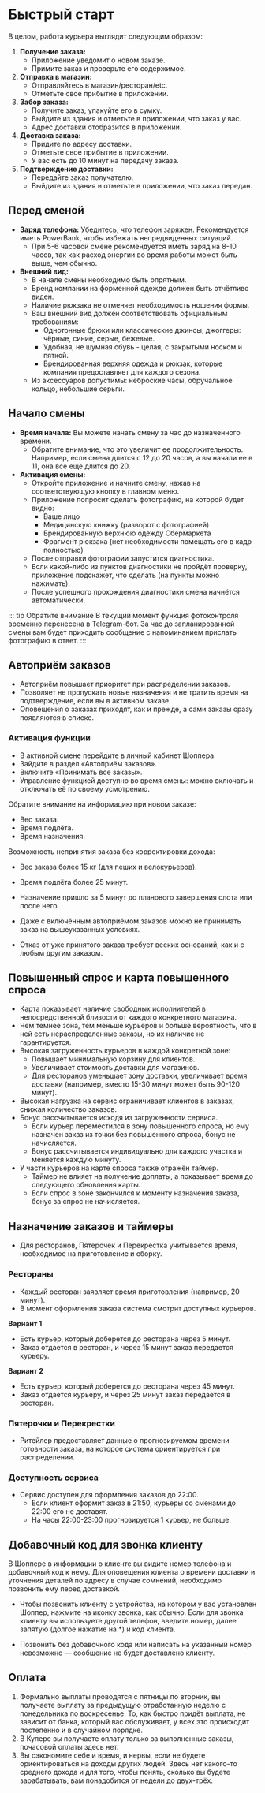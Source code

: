 # Быстрый старт

В целом, работа курьера выглядит следующим образом:

1. **Получение заказа:** 
    - Приложение уведомит о новом заказе.
    - Примите заказ и проверьте его содержимое.
2. **Отправка в магазин:**
    - Отправляйтесь в магазин/ресторан/etc.
    - Отметьте свое прибытие в приложении.
3. **Забор заказа:**
    - Получите заказ, упакуйте его в сумку.
    - Выйдите из здания и отметьте в приложении, что заказ у вас.
    - Адрес доставки отобразится в приложении.
4. **Доставка заказа:**
    - Придите по адресу доставки.
    - Отметьте свое прибытие в приложении.
    - У вас есть до 10 минут на передачу заказа.
5. **Подтверждение доставки:**
    - Передайте заказ получателю.
    - Выйдите из здания и отметьте в приложении, что заказ передан.

## Перед сменой

* **Заряд телефона:** Убедитесь, что телефон заряжен. Рекомендуется иметь PowerBank, чтобы избежать непредвиденных ситуаций. 
    - При 5-6 часовой смене рекомендуется иметь заряд на 8-10 часов, так как расход энергии во время работы может быть выше, чем обычно.
* **Внешний вид:** 
    - В начале смены необходимо быть опрятным. 
    - Бренд компании на форменной одежде должен быть отчётливо виден.
    - Наличие рюкзака не отменяет необходимость ношения формы.
    - Ваш внешний вид должен соответствовать  официальным требованиям:
        - Однотонные брюки или классические джинсы, джоггеры: чёрные, синие, серые, бежевые.
        - Удобная, не шумная обувь - целая, с закрытыми носком и пяткой.
        - Брендированная верхняя одежда и рюкзак, которые компания предоставляет для каждого сезона.
    - Из аксессуаров допустимы: неброские часы, обручальное кольцо, небольшие серьги.

## Начало смены

* **Время начала:** Вы можете начать смену за час до назначенного времени. 
    - Обратите внимание, что это увеличит ее продолжительность. Например, если смена длится с 12 до 20 часов, а вы начали ее в 11, она все еще длится до 20.
* **Активация смены:** 
    - Откройте приложение и начните смену, нажав на соответствующую кнопку в главном меню.
    - Приложение попросит сделать фотографию, на которой будет видно:
        - Ваше лицо
        - Медицинскую книжку (разворот с фотографией)
        - Брендированную верхнюю одежду Сбермаркета
        - Фрагмент рюкзака (нет необходимости помещать его в кадр полностью)
    - После отправки фотографии запустится диагностика. 
    - Если какой-либо из пунктов диагностики не пройдёт проверку, приложение подскажет, что сделать (на пункты можно нажимать).
    - После успешного прохождения диагностики смена начнётся автоматически.

::: tip Обратите внимание
В текущий момент функция фотоконтроля временно перенесена в Telegram-бот. За час до запланированной смены вам будет приходить сообщение с напоминанием прислать фотографию в ответ.
:::

## Автоприём заказов

- Автоприём повышает приоритет при распределении заказов.
- Позволяет не пропускать новые назначения и не тратить время на подтверждение, если вы в активном заказе.
- Оповещения о заказах приходят, как и прежде, а сами заказы сразу появляются в списке.

### Активация функции
- В активной смене перейдите в личный кабинет Шоппера.
- Зайдите в раздел «Автоприём заказов».
- Включите «Принимать все заказы».
- Управление функцией доступно во время смены: можно включать и отключать её по своему усмотрению.

Обратите внимание на информацию при новом заказе:
- Вес заказа.
- Время подлёта.
- Время назначения.

Возможность непринятия заказа без корректировки дохода:
- Вес заказа более 15 кг (для пеших и велокурьеров).
- Время подлёта более 25 минут.
- Назначение пришло за 5 минут до планового завершения слота или после него.

- Даже с включённым автоприёмом заказов можно не принимать заказ на вышеуказанных условиях.
- Отказ от уже принятого заказа требует веских оснований, как и с любым другим заказом.

## Повышенный спрос и карта повышенного спроса

- Карта показывает наличие свободных исполнителей в непосредственной близости от каждого конкретного магазина.
- Чем темнее зона, тем меньше курьеров и больше вероятность, что в ней есть нераспределенные заказы, но их наличие не гарантируется.
- Высокая загруженность курьеров в каждой конкретной зоне:
  - Повышает минимальную корзину для клиентов.
  - Увеличивает стоимость доставки для магазинов.
  - Для ресторанов уменьшает зону доставки, увеличивает время доставки (например, вместо 15-30 минут может быть 90-120 минут).
- Высокая нагрузка на сервис ограничивает клиентов в заказах, снижая количество заказов.
- Бонус рассчитывается исходя из загруженности сервиса.
  - Если курьер переместился в зону повышенного спроса, но ему назначен заказ из точки без повышенного спроса, бонус не начисляется.
  - Бонус рассчитывается индивидуально для каждого участка и меняется каждую минуту.
- У части курьеров на карте спроса также отражён таймер.
  - Таймер не влияет на получение доплаты, а показывает время до следующего обновления карты.
  - Если спрос в зоне закончился к моменту назначения заказа, бонус за спрос не начисляется.

## Назначение заказов и таймеры

- Для ресторанов, Пятерочек и Перекрестка учитывается время, необходимое на приготовление и сборку.

### Рестораны
- Каждый ресторан заявляет время приготовления (например, 20 минут).
- В момент оформления заказа система смотрит доступных курьеров.

**Вариант 1**
- Есть курьер, который доберется до ресторана через 5 минут.
- Заказ отдается в ресторан, и через 15 минут заказ передается курьеру.

**Вариант 2**
- Есть курьер, который доберется до ресторана через 45 минут.
- Заказ отдается курьеру, и через 25 минут заказ передается в ресторан.

### Пятерочки и Перекрестки
- Ритейлер предоставляет данные о прогнозируемом времени готовности заказа, на которое система ориентируется при распределении.

### Доступность сервиса
- Сервис доступен для оформления заказов до 22:00.
  - Если клиент оформит заказ в 21:50, курьеры со сменами до 22:00 его не доставят.
  - На часы 22:00-23:00 прогнозируется 1 курьер, не больше.

## Добавочный код для звонка клиенту

В Шоппере в информации о клиенте вы видите номер телефона и добавочный код к нему.
Для оповещения клиента о времени доставки и уточнения деталей по адресу в случае сомнений, необходимо позвонить ему перед доставкой.

* Чтобы позвонить клиенту с устройства, на котором у вас установлен Шоппер, нажмите на иконку звонка, как обычно. Если для звонка клиенту вы используете другой телефон, введите номер, далее запятую (долгое нажатие на *) и код клиента.

* Позвонить без добавочного кода или написать на указанный номер невозможно — сообщение не будет доставлено клиенту.

## Оплата

1. Формально выплаты проводятся с пятницы по вторник, вы получаете выплату за предыдущую отработанную неделю с понедельника по воскресенье. То, как быстро придёт выплата, не зависит от банка, который вас обслуживает, у всех это происходит постепенно и в случайном порядке.
1. В Купере вы получаете оплату только за выполненные заказы, почасовой оплаты здесь нет.
1. Вы сэкономите себе и время, и нервы, если не будете ориентироваться на доходы других людей. Здесь нет какого-то среднего дохода и для того, чтобы понять, сколько вы будете зарабатывать, вам понадобится от недели до двух-трёх.